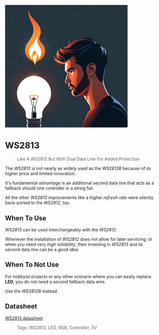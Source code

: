 <img src="/assets/images/light.png" width="80%" height="80%" />
 
# WS2813

> Like A WS2812 But With Dual Data Line For Added Protection

The *WS2813* is not nearly as widely used as the *WS2812B* because of its higher price and limited innovation.

It's fundamental *advantage* is an additional second data line that acts as a fallback should one controller in a string fail.

All the other *WS2813* improvements like a higher *refresh rate* were silently back-ported to the *WS2812*, too.

## When To Use

*WS2813* can be used interchangeably with the *WS2812*. 

Whenever the installation of *WS2812* does not allow for later servicing, or when you need very *high reliability*, then investing in *WS2813* and its second data line can be a good idea.

## When To Not Use

For hobbyist projects or any other scenario where you can easily replace **LED**, you do not need a second fallback data wire.

Use the *WS2812B* instead.


## Datasheet

[WS2813 datasheet](materials/ws2813_datasheet.pdf)

> Tags: WS2813, LED, RGB, Controller, 5V
